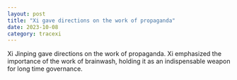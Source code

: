 ```yaml
---
layout: post
title: "Xi gave directions on the work of propaganda"
date: 2023-10-08
category: tracexi
---
```


Xi Jinping gave directions on the work of propaganda. Xi emphasized the importance of the work of brainwash, holding it as an indispensable weapon for long time governance.

